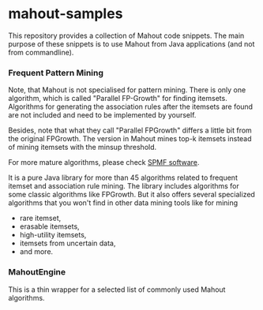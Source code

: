 mahout-samples
==============

This repository provides a collection of Mahout code snippets. The main purpose of these snippets is to use 
Mahout from Java applications (and not from commandline).

### Frequent Pattern Mining
Note, that Mahout is not specialised for pattern mining. There is only one algorithm, which is called "Parallel FP-Growth" 
for finding itemsets. Algorithms for generating the association rules after the itemsets are found are not included and need
to be implemented by yourself. 

Besides, note that what they call "Parallel FPGrowth" differs a little bit from the original FPGrowth. The version in Mahout 
mines top-k itemsets instead of mining itemsets with the minsup threshold.

For more mature algorithms, please check [SPMF software](http://www.philippe-fournier-viger.com/spmf/index.php).

It is a pure Java library for more than 45 algorithms related to frequent itemset and association rule mining. The library 
includes algorithms for some classic algorithms like FPGrowth. But it also offers several specialized algorithms that you 
won't find in other data mining tools like for mining 
* rare itemset, 
* erasable itemsets, 
* high-utility itemsets, 
* itemsets from uncertain data, 
* and more.


### MahoutEngine
This is a thin wrapper for a selected list of commonly used Mahout algorithms. 
